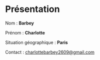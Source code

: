 # Présentation
Nom : **Barbey**


Prénom : **Charlotte**


Situation géographique : **Paris**


Contact : charlottebarbey2609@gmail.com
